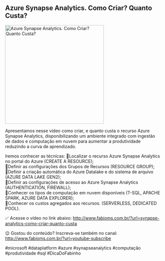 ## Azure Synapse Analytics. Como Criar? Quanto Custa?

<img src="https://fabioms.com.br/uploads/youtube/jRkv7_wu0vw.png" alt="Azure Synapse Analytics. Como Criar? Quanto Custa?" title="Azure Synapse Analytics" width="320"/>

Apresentamos nesse vídeo como criar, e quanto custa o recurso Azure Synapse Analytics, disponibilizando um ambiente integrado com ingestão de dados e computação em nuvem para aumentar a produtividade reduzindo a curva de aprendizado.

Iremos conhecer as técnicas:
🔹Localizar o recurso Azure Synapse Analytics no portal do Azure (CREATE A RESOURCE);  
🔹Definir as configurações dos Grupos de Recursos (RESOURCE GROUP);  
🔹Definir a criação automática do Azure Datalake e do sistema de arquivo (AZURE DATA LAKE GEN2);  
🔹Definir as configurações de acesso ao Azure Synapse Analytics (AUTHENTICATION, FIREWALL);  
🔹Conhecer os tipos de computação em nuvem disponíveis (T-SQL, APACHE SPARK, AZURE DATA EXPLORER);  
🔹Conhecer os custos agregados aos recursos. (SERVERLESS, DEDICATED POOL).  

✅ Acesse o vídeo no link abaixo:
http://www.fabioms.com.br/?url=synapse-analytics-como-criar-quanto-custa

😉 Gostou do conteúdo? Inscreva-se também no canal:
http://www.fabioms.com.br/?url=youtube-subscribe 

#microsoft #dataplatform #azure #synapseanalytics #computação #produtividade #sql #DicaDoFabinho